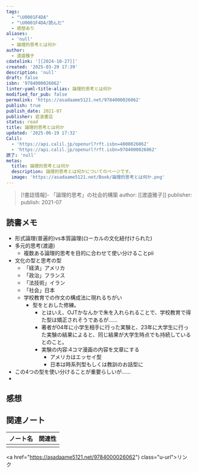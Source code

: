 ```yaml
---
tags:
  - "\U0001F4DA"
  - "\U0001F4DA/読んだ"
  - 感想あり
aliases:
  - 'null'
  - 論理的思考とは何か
author:
  - 渡邉雅子
cdatelink: '[[2024-10-27]]'
created: '2025-03-29 17:39'
description: 'null'
draft: false
isbn: '9784000026062'
linter-yaml-title-alias: 論理的思考とは何か
modified_for_pub: false
permalink: 'https://asadaame5121.net/9784000026062'
publish: true
publish_date: 2021-07
publisher: 岩波書店
status: read
title: 論理的思考とは何か
updated: '2025-06-19 17:32'
Calil:
  - 'https://api.calil.jp/openurl?rft.isbn=4000026062'
  - 'https://api.calil.jp/openurl?rft.isbn=9784000026062'
読了: 'null'
metas:
  title: 論理的思考とは何か
  description: 論理的思考とは何かについてのページです。
  image: 'https://asadaame5121.net/Book/論理的思考とは何か.png'
---
```

> [!書誌情報]-
>  「論理的思考」の社会的構築
>  author: [[渡邉雅子]]
>  publisher: 
>  publish: 2021-07 
　
## 読書メモ
- 形式論理(普遍的)vs本質論理(ローカルの文化紐付けられた)
- 多元的思考(渡邉)
	- 複数ある論理的思考を目的に合わせて使い分けることpⅱ
- 文化の型と思考の型
	- 「経済」アメリカ
	- 「政治」フランス
	- 「法技術」イラン
	- 「社会」日本
	- 学校教育での作文の構成法に現れるちがい
		- 型をとおした修練。
			- とはいえ、OJTかなんかで朱を入れられることで、学校教育で得た型は矯正されそうであるが……
			- 著者が04年に小学生相手に行った実験と、23年に大学生に行った実験の結果によると、同じ結果が大学生時点でも持続しているとのこと。
			- 実験の内容:4コマ漫画の内容を文章にする
				- アメリカはエッセイ型
				- 日本は時系列型もしくは教訓のお話型に
- この4つの型を使い分けることが重要らしいが……
- 
## 感想

## 関連ノート
| ノート名 | 関連性 |
| ---- | --- |
|      |     |
<a href="https://asadaame5121.net/9784000026062") class="u-url">リンク</a>
